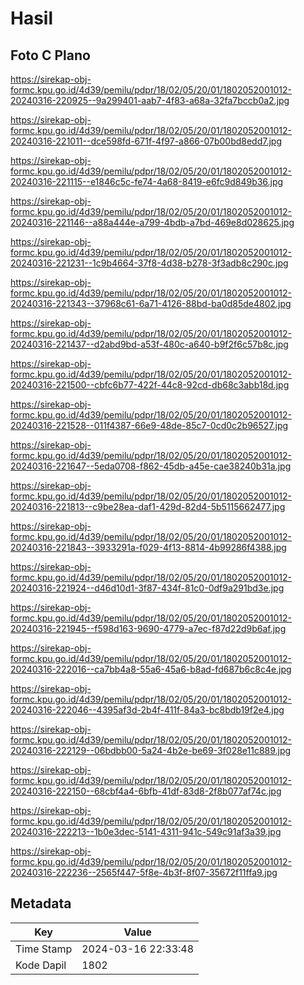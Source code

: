 # Hasil

## Foto C Plano

https://sirekap-obj-formc.kpu.go.id/4d39/pemilu/pdpr/18/02/05/20/01/1802052001012-20240316-220925--9a299401-aab7-4f83-a68a-32fa7bccb0a2.jpg

https://sirekap-obj-formc.kpu.go.id/4d39/pemilu/pdpr/18/02/05/20/01/1802052001012-20240316-221011--dce598fd-671f-4f97-a866-07b00bd8edd7.jpg

https://sirekap-obj-formc.kpu.go.id/4d39/pemilu/pdpr/18/02/05/20/01/1802052001012-20240316-221115--e1846c5c-fe74-4a68-8419-e6fc9d849b36.jpg

https://sirekap-obj-formc.kpu.go.id/4d39/pemilu/pdpr/18/02/05/20/01/1802052001012-20240316-221146--a88a444e-a799-4bdb-a7bd-469e8d028625.jpg

https://sirekap-obj-formc.kpu.go.id/4d39/pemilu/pdpr/18/02/05/20/01/1802052001012-20240316-221231--1c9b4664-37f8-4d38-b278-3f3adb8c290c.jpg

https://sirekap-obj-formc.kpu.go.id/4d39/pemilu/pdpr/18/02/05/20/01/1802052001012-20240316-221343--37968c61-6a71-4126-88bd-ba0d85de4802.jpg

https://sirekap-obj-formc.kpu.go.id/4d39/pemilu/pdpr/18/02/05/20/01/1802052001012-20240316-221437--d2abd9bd-a53f-480c-a640-b9f2f6c57b8c.jpg

https://sirekap-obj-formc.kpu.go.id/4d39/pemilu/pdpr/18/02/05/20/01/1802052001012-20240316-221500--cbfc6b77-422f-44c8-92cd-db68c3abb18d.jpg

https://sirekap-obj-formc.kpu.go.id/4d39/pemilu/pdpr/18/02/05/20/01/1802052001012-20240316-221528--011f4387-66e9-48de-85c7-0cd0c2b96527.jpg

https://sirekap-obj-formc.kpu.go.id/4d39/pemilu/pdpr/18/02/05/20/01/1802052001012-20240316-221647--5eda0708-f862-45db-a45e-cae38240b31a.jpg

https://sirekap-obj-formc.kpu.go.id/4d39/pemilu/pdpr/18/02/05/20/01/1802052001012-20240316-221813--c9be28ea-daf1-429d-82d4-5b5115662477.jpg

https://sirekap-obj-formc.kpu.go.id/4d39/pemilu/pdpr/18/02/05/20/01/1802052001012-20240316-221843--3933291a-f029-4f13-8814-4b99286f4388.jpg

https://sirekap-obj-formc.kpu.go.id/4d39/pemilu/pdpr/18/02/05/20/01/1802052001012-20240316-221924--d46d10d1-3f87-434f-81c0-0df9a291bd3e.jpg

https://sirekap-obj-formc.kpu.go.id/4d39/pemilu/pdpr/18/02/05/20/01/1802052001012-20240316-221945--f598d163-9690-4779-a7ec-f87d22d9b6af.jpg

https://sirekap-obj-formc.kpu.go.id/4d39/pemilu/pdpr/18/02/05/20/01/1802052001012-20240316-222016--ca7bb4a8-55a6-45a6-b8ad-fd687b6c8c4e.jpg

https://sirekap-obj-formc.kpu.go.id/4d39/pemilu/pdpr/18/02/05/20/01/1802052001012-20240316-222046--4395af3d-2b4f-411f-84a3-bc8bdb19f2e4.jpg

https://sirekap-obj-formc.kpu.go.id/4d39/pemilu/pdpr/18/02/05/20/01/1802052001012-20240316-222129--06bdbb00-5a24-4b2e-be69-3f028e11c889.jpg

https://sirekap-obj-formc.kpu.go.id/4d39/pemilu/pdpr/18/02/05/20/01/1802052001012-20240316-222150--68cbf4a4-6bfb-41df-83d8-2f8b077af74c.jpg

https://sirekap-obj-formc.kpu.go.id/4d39/pemilu/pdpr/18/02/05/20/01/1802052001012-20240316-222213--1b0e3dec-5141-4311-941c-549c91af3a39.jpg

https://sirekap-obj-formc.kpu.go.id/4d39/pemilu/pdpr/18/02/05/20/01/1802052001012-20240316-222236--2565f447-5f8e-4b3f-8f07-35672f11ffa9.jpg


## Metadata

| Key        | Value               |
| ---------- | ------------------- |
| Time Stamp | 2024-03-16 22:33:48 |
| Kode Dapil | 1802                |




